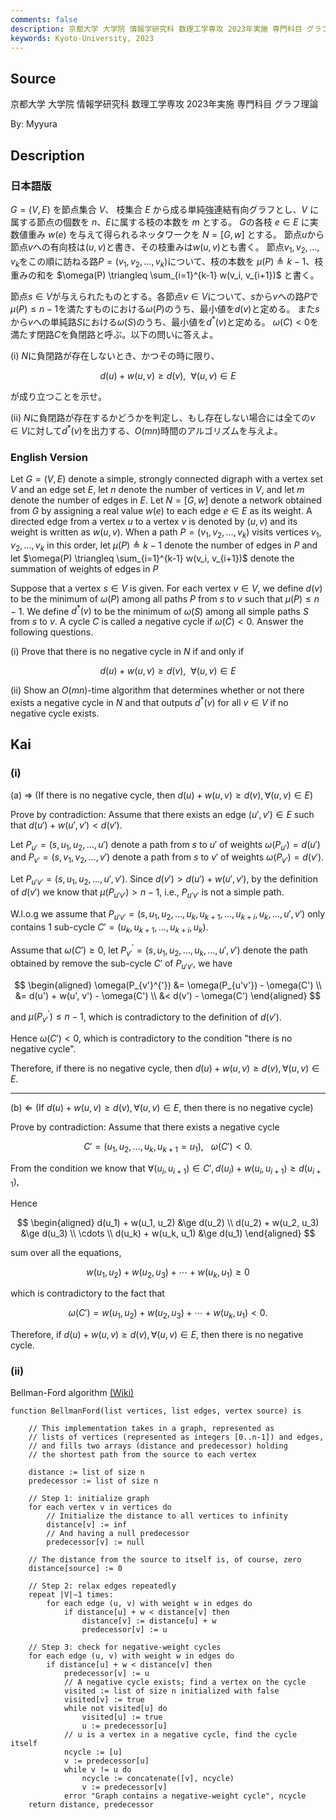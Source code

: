 ```yaml
---
comments: false
description: 京都大学 大学院 情報学研究科 数理工学専攻 2023年実施 専門科目 グラフ理論
keywords: Kyoto-University, 2023
---
```


## **Source**
京都大学 大学院 情報学研究科 数理工学専攻 2023年実施 専門科目 グラフ理論

By: Myyura

## **Description**
### 日本語版
$G=(V, E)$ を節点集合 $V$、 枝集合 $E$ から成る単純強連結有向グラフとし、$V$ に属する節点の個数を $n$、$E$に属する枝の本数を $m$ とする。
$G$の各枝 $e \in E$ に実数値重み $w(e)$ を与えて得られるネッタワークを $N=[G, w]$ とする。
節点$u$から節点$v$への有向枝は$(u,v)$と書き、その枝重みは$w(u,v)$とも書く。
節点$v_1, v_2, \ldots, v_k$をこの順に訪ねる路$P= (v_1, v_2, \ldots, v_k)$について、枝の本数を $\mu(P) \triangleq k-1$、枝重みの和を $\omega(P) \triangleq \sum_{i=1}^{k-1} w(v_i, v_{i+1})$ と書く。

節点$s\in V$が与えられたものとする。各節点$v\in V$について、$s$から$v$への路$P$で$\mu(P) \le n-1$を満たすものにおける$\omega(P)$のうち、最小値を$d(v)$と定める。
また$s$から$v$への単純路$S$における$\omega(S)$のうち、最小値を$d^*(v)$と定める。
$\omega(C) < 0$を満たす閉路$C$を負閉路と呼ぶ。以下の問いに答えよ。 

(i) $N$に負閉路が存在しないとき、かつその時に限り、

$$
d(u) + w(u, v) \ge d(v), \ \ \forall (u,v)\in E
$$

が成り立つことを示せ。

(ii) $N$に負閉路が存在するかどうかを判定し、もし存在しない場合には全ての$v \in V$に対して$d^*(v)$を出力する、$O(mn)$時間のアルゴリズムを与えよ。

### English Version
Let $G=(V, E)$ denote a simple, strongly connected digraph with a vertex set $V$ and an edge set $E$, let $n$ denote the number of vertices in $V$, and let $m$ denote the number of
edges in $E$.
Let $N=[G, w]$ denote a network obtained from $G$ by assigning a real value $w(e)$ to each edge $e \in E$ as its weight.
A directed edge from a vertex $u$ to a vertex $v$ is denoted by $(u,v)$ and its weight is written as $w(u,v)$.
When a path $P= (v_1, v_2, \ldots, v_k)$ visits vertices $v_1, v_2, \ldots, v_k$ in this order, let $\mu(P) \triangleq k-1$  denote the number of edges in $P$ and let $\omega(P) \triangleq \sum_{i=1}^{k-1} w(v_i, v_{i+1})$ denote the summation of weights of edges in $P$


Suppose that a vertex $s\in V$ is given. For each vertex $v\in V$, we define $d(v)$ to be the minimum of $\omega(P)$ among all paths $P$ from $s$ to $v$ such that $\mu(P) \le n-1$.
We define $d^*(v)$ to be the minimum of $\omega(S)$ among all simple paths $S$ from $s$ to $v$.
A cycle $C$ is called a negative cycle if $\omega(C) < 0$.
Answer the following questions.

(i) Prove that there is no negative cycle in $N$ if and only if

$$
d(u) + w(u, v) \ge d(v), \ \ \forall (u,v)\in E
$$

(ii) Show an $O(mn)$-time algorithm that determines whether or not there exists a negative cycle in $N$ and that outputs $d^*(v)$ for all $v \in V$ if no negative cycle exists.

## **Kai**
### (i)

(a) $\Rightarrow$ (If there is no negative cycle, then $d(u) + w(u, v) \ge d(v), \forall (u,v)\in E$)

Prove by contradiction:
Assume that there exists an edge $(u', v') \in E$ such that $d(u') + w(u', v') < d(v')$.

Let $P_{u'} = (s, u_1, u_2, \ldots, u')$ denote a path from $s$ to $u'$ of weights $\omega(P_{u'}) = d(u')$ and $P_{v'} = (s, v_1, v_2, \ldots, v')$ denote a path from $s$ to $v'$ of weights $\omega(P_{v'}) = d(v')$.

Let $P_{u'v'} = (s, u_1, u_2, \ldots, u', v')$.
Since $d(v') > d(u') + w(u', v')$, by the definition of $d(v')$ we know that $\mu(P_{u'v'}) > n - 1$, i.e., $P_{u'v'}$ is not a simple path.

W.l.o.g we assume that $P_{u'v'} = (s, u_1, u_2, \ldots, u_k, u_{k+1}, \ldots, u_{k+i}, u_k, \ldots, u', v')$ only contains $1$ sub-cycle $C' = (u_k, u_{k+1}, \ldots, u_{k+i}, u_k)$.

Assume that $\omega(C') \ge 0$, let $P_{v'}^{'} = (s, u_1, u_2, \ldots, u_k, \ldots, u', v')$ denote the path obtained by remove the sub-cycle $C'$ of $P_{u'v'}$, we have

$$
\begin{aligned}
\omega(P_{v'}^{'}) &= \omega(P_{u'v'}) - \omega(C') \\
&= d(u') + w(u', v') - \omega(C') \\
&< d(v') - \omega(C')
\end{aligned}
$$

and $\mu(P_{v'}^{'}) \le n - 1$, which is contradictory to the definition of $d(v')$.

Hence $\omega(C') < 0$, which is contradictory to the condition "there is no negative cycle".

Therefore, if there is no negative cycle, then $d(u) + w(u, v) \ge d(v), \forall (u,v)\in E$.

------------------------------------------------

(b) $\Leftarrow$ (If $d(u) + w(u, v) \ge d(v), \forall (u,v)\in E$, then there is no negative cycle)

Prove by contradiction:
Assume that there exists a negative cycle

$$
C' = (u_1, u_2, \ldots, u_k, u_{k+1}=u_1), \ \ \ \omega(C') < 0.
$$

From the condition we know that $\forall (u_i, u_{i+1}) \in C', d(u_i) + w(u_i, u_{i+1}) \ge d(u_{i+1})$,

Hence

$$
\begin{aligned}
d(u_1) + w(u_1, u_2) &\ge d(u_2) \\
d(u_2) + w(u_2, u_3) &\ge d(u_3) \\
\cdots \\
d(u_k) + w(u_k, u_1) &\ge d(u_1)
\end{aligned}
$$

sum over all the equations,

$$
w(u_1, u_2) + w(u_2, u_3) + \cdots + w(u_k, u_1) \ge 0
$$

which is contradictory to the fact that 

$$
\omega(C') = w(u_1, u_2) + w(u_2, u_3) + \cdots + w(u_k, u_1) < 0.
$$

Therefore, if $d(u) + w(u, v) \ge d(v), \forall (u,v)\in E$, then there is no negative cycle.

### (ii)
Bellman-Ford algorithm [(Wiki)](https://en.wikipedia.org/wiki/Bellman%E2%80%93Ford_algorithm)

```text
function BellmanFord(list vertices, list edges, vertex source) is

    // This implementation takes in a graph, represented as
    // lists of vertices (represented as integers [0..n-1]) and edges,
    // and fills two arrays (distance and predecessor) holding
    // the shortest path from the source to each vertex

    distance := list of size n
    predecessor := list of size n

    // Step 1: initialize graph
    for each vertex v in vertices do
        // Initialize the distance to all vertices to infinity
        distance[v] := inf
        // And having a null predecessor
        predecessor[v] := null
    
    // The distance from the source to itself is, of course, zero
    distance[source] := 0

    // Step 2: relax edges repeatedly
    repeat |V|−1 times:
        for each edge (u, v) with weight w in edges do
            if distance[u] + w < distance[v] then
                distance[v] := distance[u] + w
                predecessor[v] := u

    // Step 3: check for negative-weight cycles
    for each edge (u, v) with weight w in edges do
        if distance[u] + w < distance[v] then
            predecessor[v] := u
            // A negative cycle exists; find a vertex on the cycle 
            visited := list of size n initialized with false
            visited[v] := true
            while not visited[u] do
                visited[u] := true
                u := predecessor[u]
            // u is a vertex in a negative cycle, find the cycle itself
            ncycle := [u]
            v := predecessor[u]
            while v != u do
                ncycle := concatenate([v], ncycle)
                v := predecessor[v]
            error "Graph contains a negative-weight cycle", ncycle
    return distance, predecessor
```
